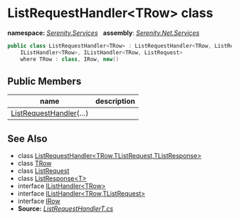 # ListRequestHandler&lt;TRow&gt; class
**namespace:** *[Serenity.Services](../README.md#serenity.services-namespace)*   **assembly**: *[Serenity.Net.Services](../README.md)*

```csharp
public class ListRequestHandler<TRow> : ListRequestHandler<TRow, ListRequest, ListResponse<TRow>>, 
    IListHandler<TRow>, IListHandler<TRow, ListRequest>
    where TRow : class, IRow, new()
```

## Public Members

| name | description |
| --- | --- |
| [ListRequestHandler](ListRequestHandler-1/ListRequestHandler.md)(…) |  |

## See Also

* class [ListRequestHandler&lt;TRow,TListRequest,TListResponse&gt;](ListRequestHandler-3.md)
* class [TRow](../Serenity.Net.Services/ListRequestHandler-1.TRow.md)
* class [ListRequest](ListRequest.md)
* class [ListResponse&lt;T&gt;](ListResponse-1.md)
* interface [IListHandler&lt;TRow&gt;](IListHandler-1.md)
* interface [IListHandler&lt;TRow,TListRequest&gt;](IListHandler-2.md)
* interface [IRow](../Serenity.Net.Entity/../Serenity.Data/IRow.md)
* **Source:** *[ListRequestHandlerT.cs](https://github.com/serenity-is/Serenity/blob/master/src/Serenity.Net.Services/RequestHandlers/List/ListRequestHandlerT.cs)*